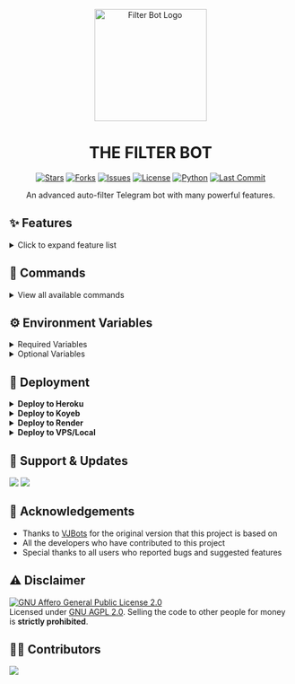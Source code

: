 <p align="center">
  <img src="https://github.com/Testinfd/TheTimePasser/raw/main/logo.png" alt="Filter Bot Logo" width="200">
</p>
<h1 align="center">
  THE FILTER BOT
</h1>

<p align="center">
  <a href="https://github.com/Testinfd/TheTimePasser/stargazers"><img src="https://img.shields.io/github/stars/Testinfd/TheTimePasser?style=flat-square&color=yellow" alt="Stars"></a>
  <a href="https://github.com/Testinfd/TheTimePasser/fork"><img src="https://img.shields.io/github/forks/Testinfd/TheTimePasser?style=flat-square&color=orange" alt="Forks"></a>
  <a href="https://github.com/Testinfd/TheTimePasser/issues"><img src="https://img.shields.io/github/issues/Testinfd/TheTimePasser?style=flat-square&color=green" alt="Issues"></a>
  <a href="https://github.com/Testinfd/TheTimePasser/blob/main/LICENSE"><img src="https://img.shields.io/github/license/Testinfd/TheTimePasser?style=flat-square&color=blue" alt="License"></a>
  <a href="https://www.python.org/"><img src="https://img.shields.io/badge/Python-3.9-blue.svg?style=flat-square&logo=python" alt="Python"></a>
  <a href="https://github.com/Testinfd/TheTimePasser/commits/main"><img src="https://img.shields.io/github/last-commit/Testinfd/TheTimePasser?style=flat-square&color=red" alt="Last Commit"></a>
</p>

<p align="center">
An advanced auto-filter Telegram bot with many powerful features.
</p>

## ✨ Features

<details>
<summary>Click to expand feature list</summary>

- **Core Features**
  - ✅ Multiple Database Support
  - ✅ Auto-Filter for files
  - ✅ Manual Filter support
  - ✅ Powerful clone functionality
  - ✅ File indexing with skip options
  - ✅ Connection with multiple groups
  - ✅ Support for sending all matched results

- **Premium Features**
  - ✅ Premium plan support
  - ✅ Referral system for earning premium
  - ✅ Customizable premium benefits

- **Content Management**
  - ✅ Rename files with custom thumbnails
  - ✅ Custom file captions
  - ✅ Streaming feature with multiple player support
  - ✅ Batch file link generation
  - ✅ Telegraph link generation
  - ✅ Language, season, quality, episode filters

- **Channel & Group Management**
  - ✅ Custom force subscribe
  - ✅ Auto-approve new members
  - ✅ Request-to-join with auto file send
  - ✅ Global and group-specific filters

- **Additional Tools**
  - ✅ AI spell check for searches
  - ✅ URL shortener integration
  - ✅ Token verification system
  - ✅ PM search functionality
  - ✅ Custom tutorial buttons
  - ✅ Bot PM auto-delete
  - ✅ IMDB integration with custom templates

- **Admin Controls**
  - ✅ Detailed logs and statistics
  - ✅ User management (ban/unban)
  - ✅ Broadcast messages to users and groups
  - ✅ Fine-grained control over all features

</details>

## 🤖 Commands

<details>
<summary>View all available commands</summary>

### User Commands
- `/start` - Start the bot
- `/help` - Get help and command information
- `/plan` - Check premium plan details
- `/myplan` - View your current plan status
- `/search` - Search for files from various sources
- `/imdb` - Fetch info from IMDB
- `/info` - Get user information
- `/id` - Get Telegram IDs
- `/connect` - Connect to PM for file search
- `/batch` - Create link for multiple posts
- `/link` - Create link for a single post
- `/font` - Convert text to stylish fonts
- `/telegraph` - Generate telegraph link for files under 5MB
- `/stream` - Generate streaming and download links

### Filter Commands
- `/filter` - Add manual filters
- `/filters` - View all filters
- `/del` - Delete a filter
- `/delall` - Delete all filters
- `/gfilter` - Add global filters
- `/gfilters` - View all global filters
- `/delg` - Delete a global filter
- `/delallg` - Delete all global filters

### Admin Commands
- `/logs` - Get recent error logs
- `/stats` - Check database file statistics
- `/index` - Index files from your channel
- `/setskip` - Set number of messages to skip during indexing
- `/deleteall` - Delete all indexed files
- `/delete` - Delete specific files from index
- `/users` - Get list of bot users
- `/chats` - Get list of connected chats
- `/broadcast` - Broadcast message to all users
- `/grp_broadcast` - Broadcast to all connected groups
- `/restart` - Restart the bot
- `/leave` - Make bot leave a chat
- `/disable` - Disable a chat
- `/enable` - Re-enable a chat
- `/ban` - Ban a user
- `/unban` - Unban a user
- `/clone` - Create your own clone bot

### Shortlink Commands
- `/shortlink` - Set URL shortener for your group
- `/setshortlinkon` - Enable shortlink in your group
- `/setshortlinkoff` - Disable shortlink in your group
- `/shortlink_info` - Check shortlink details
- `/set_tutorial` - Set tutorial link for shortener
- `/remove_tutorial` - Remove tutorial link

### Rename Commands
- `/rename` - Rename files
- `/set_caption` - Add caption for renamed files
- `/see_caption` - View your saved caption
- `/del_caption` - Delete your saved caption
- `/set_thumb` - Set thumbnail for renamed files
- `/view_thumb` - View your saved thumbnail
- `/del_thumb` - Delete your saved thumbnail

### Force Subscribe Commands
- `/fsub` - Add force subscribe channel
- `/nofsub` - Remove force subscribe

### Premium Commands
- `/add_premium` - Add user to premium list (admin only)
- `/remove_premium` - Remove user from premium list (admin only)

### Maintenance Commands
- `/deletefiles` - Delete PreDVD and CamRip files
- `/connections` - View all connected groups
- `/settings` - Open settings menu
- `/channel` - Get list of connected channels
- `/set_template` - Set custom IMDB template
- `/purgerequests` - Delete all join requests from database
- `/totalrequests` - Get total number of join requests

</details>

## ⚙️ Environment Variables

<details>
<summary>Required Variables</summary>

- `BOT_TOKEN`: Your Telegram Bot Token from [BotFather](https://telegram.dog/BotFather)
- `API_ID`: Your API ID from [my.telegram.org](https://my.telegram.org/apps)
- `API_HASH`: Your API Hash from [my.telegram.org](https://my.telegram.org/apps)
- `CHANNELS`: Channel or group username/ID for file indexing (space-separated for multiple)
- `ADMINS`: Username or ID of admins (space-separated for multiple)
- `DATABASE_URI`: [MongoDB](https://www.mongodb.com) connection URI
- `LOG_CHANNEL`: Channel ID for logging bot activities

</details>

<details>
<summary>Optional Variables</summary>

- `PICS`: URLs of photos for start message (space-separated)
- `AUTH_USERS`: Additional authorized users (space-separated IDs)
- `AUTH_CHANNEL`: Force subscribe channel ID
- `CUSTOM_FILE_CAPTION`: Custom caption for files
- `IMDB_TEMPLATE`: Custom template for IMDB results
- `SPELL_CHECK_REPLY`: Enable/disable spell check (True/False)
- `SHORTLINK_URL`: URL Shortener domain
- `SHORTLINK_API`: URL Shortener API key
- `MULTIPLE_DATABASE`: Enable multiple database support (True/False)
- `PREMIUM_AND_REFERAL_MODE`: Enable premium and referral system (True/False)
- `VERIFY`: Enable verification system (True/False)
- `STREAM_MODE`: Enable streaming feature (True/False)
- `RENAME_MODE`: Enable rename feature (True/False)
- `AUTO_APPROVE_MODE`: Enable auto-approve for join requests (True/False)

</details>

## 🚀 Deployment

<details>
<summary><b>Deploy to Heroku</b></summary>

1. Fork this repository
2. Go to your forked repository settings -> secrets
3. Create the required secrets mentioned in environment variables
4. Go to Heroku and create a new app
5. Connect your GitHub repository to Heroku
6. Deploy with the Procfile

</details>

<details>
<summary><b>Deploy to Koyeb</b></summary>

The fastest way to deploy the application is to click the Deploy to Koyeb button below:

[![Deploy to Koyeb](https://www.koyeb.com/static/images/deploy/button.svg)](https://app.koyeb.com/deploy?type=git&repository=github.com/Testinfd/TheTimePasser&branch=main&name=TheTimePasser)

</details>

<details>
<summary><b>Deploy to Render</b></summary>

**Use these commands:**

- Build Command: `pip3 install -U -r requirements.txt`
- Start Command: `python3 bot.py`

Go to https://uptimerobot.com/ and add a monitor to keep your bot alive.

**Click the button below to deploy to Render:**

[![Deploy to Render](https://render.com/images/deploy-to-render-button.svg)](https://render.com/deploy?repo=https://github.com/Testinfd/TheTimePasser)

</details>

<details>
<summary><b>Deploy to VPS/Local</b></summary>

```bash
# Clone the repository
git clone https://github.com/Testinfd/TheTimePasser

# Change directory
cd TheTimePasser

# Install requirements
pip3 install -U -r requirements.txt

# Edit info.py with your values
nano info.py

# Run the bot
python3 bot.py
```

</details>

## 🌟 Support & Updates

<a href="https://telegram.dog/support_group"><img src="https://img.shields.io/badge/Join-Support%20Group-blue.svg?style=for-the-badge&logo=Telegram"></a> <a href="https://telegram.dog/update_channel"><img src="https://img.shields.io/badge/Join-Update%20Channel-blue.svg?style=for-the-badge&logo=Telegram"></a>

## 🙏 Acknowledgements

- Thanks to [VJBots](https://github.com/VJBots/VJ-FILTER-BOT) for the original version that this project is based on
- All the developers who have contributed to this project
- Special thanks to all users who reported bugs and suggested features

## ⚠️ Disclaimer

[![GNU Affero General Public License 2.0](https://www.gnu.org/graphics/agplv3-155x51.png)](https://www.gnu.org/licenses/agpl-3.0.en.html#header)    
Licensed under [GNU AGPL 2.0](https://github.com/Testinfd/TheTimePasser/blob/main/LICENSE).
Selling the code to other people for money is **strictly prohibited**.

## 👨‍💻 Contributors

<a href="https://github.com/Testinfd/TheTimePasser/graphs/contributors">
  <img src="https://contrib.rocks/image?repo=Testinfd/TheTimePasser" />
</a>
